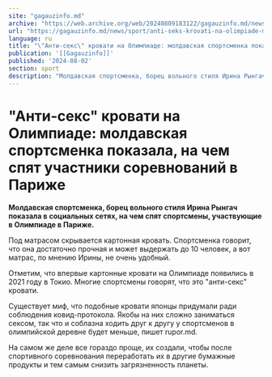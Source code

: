 ```yaml
---
site: "gagauzinfo.md"
archive: "https://web.archive.org/web/20240809183122/gagauzinfo.md/news/sport/anti-seks-krovati-na-olimpiade-moldavskaya-sportsmenka-pokazala-na-chem-spyat-uchastniki-sorevnovanii-v-parizhe"
url: "https://gagauzinfo.md/news/sport/anti-seks-krovati-na-olimpiade-moldavskaya-sportsmenka-pokazala-na-chem-spyat-uchastniki-sorevnovanii-v-parizhe"
language: ru
title: "\"Анти-секс\" кровати на Олимпиаде: молдавская спортсменка показала, на чем спят участники соревнований в Париже"
publication: '[[Gagauzinfo]]'
published: '2024-08-02'
section: sport
description: "Молдавская спортсменка, борец вольного стиля Ирина Рынгач показала в социальных сетях, на чем спят спортсмены, участвующие в Олимпиаде в Париже."
---
```


# "Анти-секс" кровати на Олимпиаде: молдавская спортсменка показала, на чем спят участники соревнований в Париже

**Молдавская спортсменка, борец вольного стиля Ирина Рынгач показала в социальных сетях, на чем спят спортсмены, участвующие в Олимпиаде в Париже.**

Под матрасом скрывается картонная кровать. Спортсменка говорит, что она достаточно прочная и может выдержать до 10 человек, а вот матрас, по мнению Ирины, не очень удобный.

Отметим, что впервые картонные кровати на Олимпиаде появились в 2021 году в Токио. Многие спортсмены говорят, что это "анти-секс" кровати.

Существует миф, что подобные кровати японцы придумали ради соблюдения ковид-протокола. Якобы на них сложно заниматься сексом, так что и соблазна ходить друг к другу у спортсменов в олимпийской деревне будет меньше, пишет rupor.md.

На самом же деле все гораздо проще, их создали, чтобы после спортивного соревнования переработать их в другие бумажные продукты и тем самым снизить загрязненность планеты.
